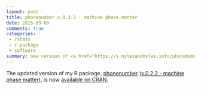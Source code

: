 ```yaml
---
layout: post
title: phonenumber v.0.2.2 - machine phase matter
date: 2015-09-08
comments: true
categories:
 - rstats
 - r-package
 - software
summary: new version of <a href="https://s.mylesandmyles.info/phonenumber/">phonenumber</a> R package
---
```


The updated version of my R package, [phonenumber](https://s.mylesandmyles.info/phonenumber/) ([v.0.2.2 - machine phase matter](https://github.com/scumdogsteev/phonenumber/releases/tag/v0.2.2)), is now&nbsp;[available on CRAN](https://cran.r-project.org/web/packages/phonenumber/index.html).